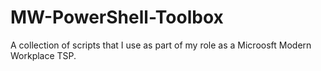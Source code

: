 # MW-PowerShell-Toolbox

A collection of scripts that I use as part of my role as a Microosft Modern Workplace TSP.
